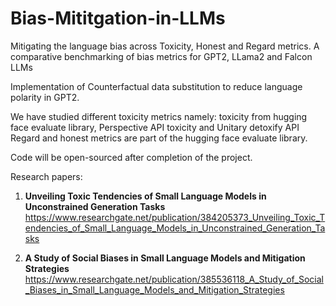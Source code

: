 # Bias-Mititgation-in-LLMs
Mitigating the language bias across Toxicity, Honest and Regard metrics. A comparative  benchmarking of bias metrics for GPT2, LLama2 and Falcon LLMs

Implementation of Counterfactual data substitution to reduce language polarity in GPT2. 

We have studied different toxicity metrics namely: toxicity from hugging face evaluate library, Perspective API toxicity and Unitary detoxify API
Regard and honest metrics are part of the hugging face evaluate library.

Code will be open-sourced after completion of the project.

Research papers: 
1. **Unveiling Toxic Tendencies of Small Language Models in Unconstrained Generation Tasks** 
   https://www.researchgate.net/publication/384205373_Unveiling_Toxic_Tendencies_of_Small_Language_Models_in_Unconstrained_Generation_Tasks

2. **A Study of Social Biases in Small Language Models and Mitigation Strategies**
   https://www.researchgate.net/publication/385536118_A_Study_of_Social_Biases_in_Small_Language_Models_and_Mitigation_Strategies
   

